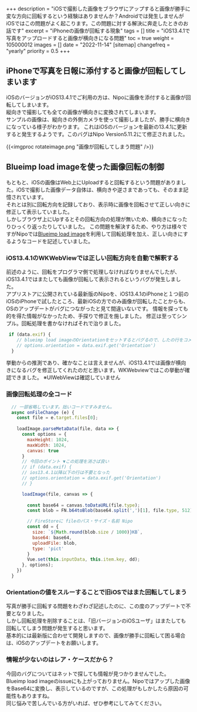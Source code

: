 +++
description = "iOSで撮影した画像をブラウザにアップすると画像が勝手に変な方向に回転するという経験はありませんか？Androidでは発生しませんがiOSではこの問題がよく起こります。この問題に対する解決に奔走したときのお話です"
excerpt = "iPhoneの画像が回転する現象"
tags = []
title = "iOS13.4.1で写真をアップロードすると画像が横向きになる問題"
toc = true
weight = 105000012
images = []
date = "2022-11-14"
[sitemap]
  changefreq = "yearly"
  priority = 0.5
+++

## iPhoneで写真を日報に添付すると画像が回転してしまいます

iOSのバージョンがiOS13.4.1でご利用の方は、Nipoに画像を添付すると画像が回転してしまいます。  
縦向きで撮影しても全ての画像が横向きに変換されてしまいます。  
サンプルの画像は、縦向きの外側カメラを使って撮影しましたが、勝手に横向きになっている様子がわかります。
これはiOSのバージョンを最新の13.4.1に更新すると発生するようです。このバグはNipo Version5.11.2にて修正されました。

{{<imgproc rotateimage.png "画像が回転してしまう問題" />}}

## Blueimp load imageを使った画像回転の制御

もともと、iOSの画像はWeb上にUploadすると回転するという問題がありました。iOSで撮影した画像データ自体は、横向きや逆さまであっても、そのまま記憶されています。  
それとは別に回転方向を記録しており、表示時に画像を回転させて正しい向きに修正して表示していました。  
しかしブラウザ上にUpするとその回転方向の処理が無いため、横向きになったりひっくり返ったりしていました。
この問題を解決するため、やり方は様々ですがNipoでは[Blueimp load image](https://github.com/blueimp/JavaScript-Load-Image)を利用して回転処理を加え、正しい向きにするようなコードを記述していました。

### iOS13.4.1のWKWebViewでは正しい回転方向を自動で解釈する

前述のように、回転をプログラマ側で処理しなければなりませんでしたが、iOS13.4.1ではまたしても画像が回転して表示されるというバグが発生しました。  
アプリストアに公開されている最新版のNipoを、iOS13.4.1のiPhoneと１つ前のiOSのiPhoneで試したところ、最新iOSの方でのみ画像が回転したことからも、OSのアップデートがバグにつながったと見て間違いないです。
情報を探っても的を得た情報がなかったため、手探りで修正を施しました。
修正は至ってシンプル。回転処理を書かなければそれで治りました。

```javascript
 if (data.exif) {
    // blueimp load imageのOrientationをセットするとバグるので、したの行をコメントアウトする
    // options.orientation = data.exif.get('Orientation')
  }
```

挙動からの推測であり、確かなことは言えませんが、iOS13.4.1では画像が横向きになるバグを修正してくれたのだと思います。WKWebviewではこの挙動が確認できました。
※UIWebViewは確認していません

### 画像回転処理の全コード

```javascript
  // 一部省略しています。拙いコードですみません。
  async onFileChange (e) {
    const file = e.target.files[0];
    
    loadImage.parseMetaData(file, data => {
      const options = {
        maxHeight: 1024,
        maxWidth: 1024,
        canvas: true
      }
      // 今回のポイント ▼この処理を消さば良い
      // if (data.exif) {
      // ios13.4.1以降以下の行は不要となった
      // options.orientation = data.exif.get('Orientation')
      // }

      loadImage(file, canvas => {
        
        const base64 = canvas.toDataURL(file.type);
        const blob = FN.b64toBlob(base64.split(',')[1], file.type, 512);

        // FireStoreに fileのパス・サイズ・名前 Nipo
        const dd = {
          size: `${Math.round(blob.size / 1000)}KB`,
          base64: base64,
          uploadFile: blob,
          type: 'pict'
        }
        Vue.set(this.inputData, this.item.key, dd);
      }, options);
    })
  }
```

### Orientationの値をスルーすることで旧iOSではまた回転してしまう

写真が勝手に回転する問題をわざわざ記述したのに、この度のアップデートで不要となりました。  
しかし回転処理を削除することは、「旧バージョンのiOSユーザ」はまたしても回転してしまう問題が発生すると思います。  
基本的には最新版に合わせて開発しますので、画像が勝手に回転して困る場合は、iOSのアップデートをお願いします。

### 情報が少ないのはレア・ケースだから？

今回のバグについてはネットで探しても情報が見つかりませんでした。  
Blueimp load imageのissueにも上がっておりません。Nipoではアップした画像をBase64に変換し、表示しているのですが、この処理がもしかしたら原因の可能性もありますね。  
同じ悩みで苦しんでいる方がいれば、ぜひ参考にしてみてください。
